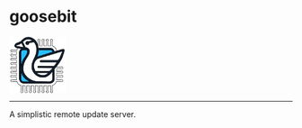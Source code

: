 # goosebit
<img src="docs/img/goosebit-logo.png?raw=true" style="width: 100px; height: 100px; display: block;">

---

A simplistic remote update server.
